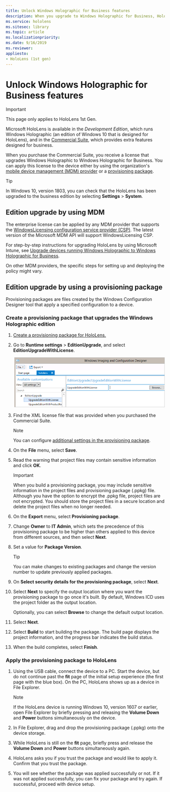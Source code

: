 ```yaml
---
title: Unlock Windows Holographic for Business features
description: When you upgrade to Windows Holographic for Business, HoloLens provides extra features that are designed for business.
ms.service: hololens
ms.sitesec: library
ms.topic: article
ms.localizationpriority:
ms.date: 9/16/2019
ms.reviewer: 
appliesto:
- HoloLens (1st gen)
---
```


# Unlock Windows Holographic for Business features

> [!IMPORTANT]
> This page only applies to HoloLens 1st Gen.

Microsoft HoloLens is available in the *Development Edition*, which runs Windows Holographic (an edition of Windows 10 that is designed for HoloLens), and in the [Commercial Suite](hololens-commercial-features.md), which provides extra features designed for business.

When you purchase the Commercial Suite, you receive a license that upgrades Windows Holographic to Windows Holographic for Business. You can apply this license to the device either by using the organization's [mobile device management (MDM) provider](#edition-upgrade-by-using-mdm) or a [provisioning package](#edition-upgrade-by-using-a-provisioning-package).

> [!TIP]
> In Windows 10, version 1803, you can check that the HoloLens has been upgraded to the business edition by selecting **Settings** > **System**.

## Edition upgrade by using MDM

The enterprise license can be applied by any MDM provider that supports the [WindowsLicensing configuration service provider (CSP)](https://msdn.microsoft.com/library/windows/hardware/dn904983.aspx). The latest version of the Microsoft MDM API will support WindowsLicensing CSP.

For step-by-step instructions for upgrading HoloLens by using Microsoft Intune, see [Upgrade devices running Windows Holographic to Windows Holographic for Business](/intune/holographic-upgrade).

 On other MDM providers, the specific steps for setting up and deploying the policy might vary.

## Edition upgrade by using a provisioning package

Provisioning packages are files created by the Windows Configuration Designer tool that apply a specified configuration to a device.

### Create a provisioning package that upgrades the Windows Holographic edition

1. [Create a provisioning package for HoloLens.](hololens-provisioning.md)
1. Go to **Runtime settings** > **EditionUpgrade**, and select **EditionUpgradeWithLicense**.

    ![Upgrade edition with license setting selected.](images/icd1.png)

1. Find the XML license file that was provided when you purchased the Commercial Suite.

    > [!NOTE]
    > You can configure [additional settings in the provisioning package](hololens-provisioning.md).

1. On the **File** menu, select **Save**. 

1. Read the warning that project files may contain sensitive information and click **OK**.

    > [!IMPORTANT]
    > When you build a provisioning package, you may include sensitive information in the project files and provisioning package (.ppkg) file. Although you have the option to encrypt the .ppkg file, project files are not encrypted. You should store the project files in a secure location and delete the project files when no longer needed.

1. On the **Export** menu, select **Provisioning package**.

1. Change **Owner** to **IT Admin**, which sets the precedence of this provisioning package to be higher than others applied to this device from different sources, and then select **Next**.

1. Set a value for **Package Version**.

    > [!TIP]
    > You can make changes to existing packages and change the version number to update previously applied packages.

1. On **Select security details for the provisioning package**, select **Next**.

1. Select **Next** to specify the output location where you want the provisioning package to go once it's built. By default, Windows ICD uses the project folder as the output location.

    Optionally, you can select **Browse** to change the default output location.

1. Select **Next**.

1. Select **Build** to start building the package. The build page displays the project information, and the progress bar indicates the build status.

1. When the build completes, select **Finish**.

### Apply the provisioning package to HoloLens

1. Using the USB cable, connect the device to a PC. Start the device, but do not continue past the **fit** page of the initial setup experience (the first page with the blue box). On the PC, HoloLens shows up as a device in File Explorer.

    > [!NOTE]
    > If the HoloLens device is running Windows 10, version 1607 or earlier, open File Explorer by briefly pressing and releasing the **Volume Down** and **Power** buttons simultaneously on the device.

1. In File Explorer, drag and drop the provisioning package (.ppkg) onto the device storage.

1. While HoloLens is still on the **fit** page, briefly press and release the **Volume Down** and **Power** buttons simultaneously again.

1. HoloLens asks you if you trust the package and would like to apply it. Confirm that you trust the package.

1. You will see whether the package was applied successfully or not. If it was not applied successfully, you can fix your package and try again. If successful, proceed with device setup.
